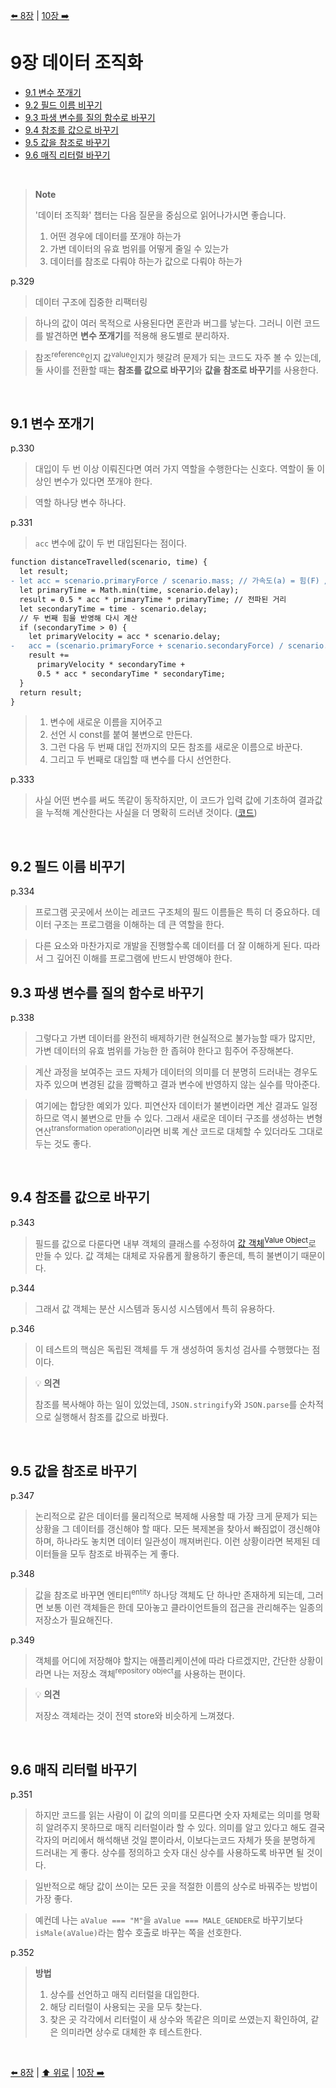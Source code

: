 [⬅️ 8장](../ch08/기능_이동.md) | [10장 ➡️](../ch10/조건부_로직_간소화.md)

# 9장 데이터 조직화

- [9.1 변수 쪼개기](#91-변수-쪼개기)
- [9.2 필드 이름 비꾸기](#92-필드-이름-비꾸기)
- [9.3 파생 변수를 질의 함수로 바꾸기](#93-파생-변수를-질의-함수로-바꾸기)
- [9.4 참조를 값으로 바꾸기](#94-참조를-값으로-바꾸기)
- [9.5 값을 참조로 바꾸기](#95-값을-참조로-바꾸기)
- [9.6 매직 리터럴 바꾸기](#96-매직-리터럴-바꾸기)

<br>


> **Note**
>
> '데이터 조직화' 챕터는 다음 질문을 중심으로 읽어나가시면 좋습니다.
>
> 1. 어떤 경우에 데이터를 쪼개야 하는가
> 2. 가변 데이터의 유효 범위를 어떻게 줄일 수 있는가
> 3. 데이터를 참조로 다뤄야 하는가 값으로 다뤄야 하는가

p.329
> 데이터 구조에 집중한 리팩터링

> 하나의 값이 여러 목적으로 사용된다면 혼란과 버그를 낳는다. 그러니 이런 코드를 발견하면 **변수 쪼개기**를 적용해 용도별로 분리하자.

> 참조<sup>reference</sup>인지 값<sup>value</sup>인지가 헷갈려 문제가 되는 코드도 자주 볼 수 있는데, 둘 사이를 전환할 때는 **참조를 값으로 바꾸기**와 **값을 참조로 바꾸기**를 사용한다.

<br>

## 9.1 변수 쪼개기
p.330
> 대입이 두 번 이상 이뤄진다면 여러 가지 역할을 수행한다는 신호다. 역할이 둘 이상인 변수가 있다면 쪼개야 한다.

> 역할 하나당 변수 하나다.

p.331
> `acc` 변수에 값이 두 번 대입된다는 점이다.
```diff
function distanceTravelled(scenario, time) {
  let result;
- let acc = scenario.primaryForce / scenario.mass; // 가속도(a) = 힘(F) / 질량(m)
  let primaryTime = Math.min(time, scenario.delay);
  result = 0.5 * acc * primaryTime * primaryTime; // 전파된 거리
  let secondaryTime = time - scenario.delay;
  // 두 번째 힘을 반영해 다시 계산
  if (secondaryTime > 0) {
    let primaryVelocity = acc * scenario.delay;
-   acc = (scenario.primaryForce + scenario.secondaryForce) / scenario.mass;
    result +=
      primaryVelocity * secondaryTime +
      0.5 * acc * secondaryTime * secondaryTime;
  }
  return result;
}
```
> 1. 변수에 새로운 이름을 지어주고
> 2. 선언 시 const를 붙여 불변으로 만든다.
> 3. 그런 다음 두 번째 대입 전까지의 모든 참조를 새로운 이름으로 바꾼다. 
> 4. 그리고 두 번째로 대입할 때 변수를 다시 선언한다.

p.333

> 사실 어떤 변수를 써도 똑같이 동작하지만, 이 코드가 입력 값에 기초하여 결과값을 누적해 계산한다는 사실을 더 명확히 드러낸 것이다. ([코드](https://github.com/read-with-us/refactoring/commit/c56cf1b84c286516185e061eac42d8868caf8486#))


<br>

## 9.2 필드 이름 비꾸기
p.334
> 프로그램 곳곳에서 쓰이는 레코드 구조체의 필드 이름들은 특히 더 중요하다. 데이터 구조는 프로그램을 이해하는 데 큰 역할을 한다.

> 다른 요소와 마찬가지로 개발을 진행할수록 데이터를 더 잘 이해하게 된다. 따라서 그 깊어진 이해를 프로그램에 반드시 반영해야 한다.

## 9.3 파생 변수를 질의 함수로 바꾸기
p.338
> 그렇다고 가변 데이터를 완전히 배제하기란 현실적으로 불가능할 때가 많지만, 가변 데이터의 유효 범위를 가능한 한 좁혀야 한다고 힘주어 주장해본다.

> 계산 과정을 보여주는 코드 자체가 데이터의 의미를 더 분명히 드러내는 경우도 자주 있으며 변경된 값을 깜빡하고 결과 변수에 반영하지 않는 실수를 막아준다.

> 여기에는 합당한 예외가 있다. 피연산자 데이터가 불변이라면 계산 결과도 일정하므로 역시 불변으로 만들 수 있다. 그래서 새로운 데이터 구조를 생성하는 변형 연산<sup>transformation operation</sup>이라면 비록 계산 코드로 대체할 수 있더라도 그대로 두는 것도 좋다.

<br>

## 9.4 참조를 값으로 바꾸기
p.343
> 필드를 값으로 다룬다면 내부 객체의 클래스를 수정하여 [값 객체<sup>Value Object</sup>](https://martinfowler.com/bliki/ValueObject.html)로 만들 수 있다. 값 객체는 대체로 자유롭게 활용하기 좋은데, 특히 불변이기 때문이다.

p.344
> 그래서 값 객체는 분산 시스템과 동시성 시스템에서 특히 유용하다.

p.346
> 이 테스트의 핵심은 독립된 객체를 두 개 생성하여 동치성 검사를 수행했다는 점이다.

> 💡 **의견**
> 
> 참조를 복사해야 하는 일이 있었는데, `JSON.stringify`와 `JSON.parse`를 순차적으로 실행해서 참조를 값으로 바꿨다.

<br>

## 9.5 값을 참조로 바꾸기
p.347
> 논리적으로 같은 데이터를 물리적으로 복제해 사용할 때 가장 크게 문제가 되는 상황을 그 데이터를 갱신해야 할 때다. 모든 복제본을 찾아서 빠짐없이 갱신해야 하며, 하나라도 놓치면 데이터 일관성이 깨져버린다. 이런 상황이라면 복제된 데이터들을 모두 참조로 바꿔주는 게 좋다.

p.348
> 값을 참조로 바꾸면 엔티티<sup>entity</sup> 하나당 객체도 단 하나만 존재하게 되는데, 그러면 보통 이런 객체들은 한데 모아놓고 클라이언트들의 접근을 관리해주는 일종의 저장소가 필요해진다.

p.349
> 객체를 어디에 저장해야 할지는 애플리케이션에 따라 다르겠지만, 간단한 상황이라면 나는 저장소 객체<sup>repository object</sup>를 사용하는 편이다.

> 💡 **의견**
> 
> 저장소 객체라는 것이 전역 store와 비슷하게 느껴졌다.

<br>

## 9.6 매직 리터럴 바꾸기
p.351
> 하지만 코드를 읽는 사람이 이 값의 의미를 모른다면 숫자 자체로는 의미를 명확히 알려주지 못하므로 매직 리터럴이라 할 수 있다. 의미를 알고 있다고 해도 결국 각자의 머리에서 해석해낸 것일 뿐이라서, 이보다는코드 자체가 뜻을 분명하게 드러내는 게 좋다. 상수를 정의하고 숫자 대신 상수를 사용하도록 바꾸면 될 것이다.

> 일반적으로 해당 값이 쓰이는 모든 곳을 적절한 이름의 상수로 바꿔주는 방법이 가장 좋다.

> 예컨데 나는 `aValue === "M"`을 `aValue === MALE_GENDER`로 바꾸기보다 `isMale(aValue)`라는 함수 호출로 바꾸는 쪽을 선호한다.

p.352

> **방법**
> 1. 상수를 선언하고 매직 리터럴을 대입한다.
> 2. 해당 리터럴이 사용되는 곳을 모두 찾는다.
> 3. 찾은 곳 각각에서 리터럴이 새 상수와 똑같은 의미로 쓰였는지 확인하여, 같은 의미라면 상수로 대체한 후 테스트한다.

<br>

[⬅️ 8장](../ch08/기능_이동.md) | [⬆️ 위로](#9장-데이터-조직화) | [10장 ➡️](../ch10/조건부_로직_간소화.md)